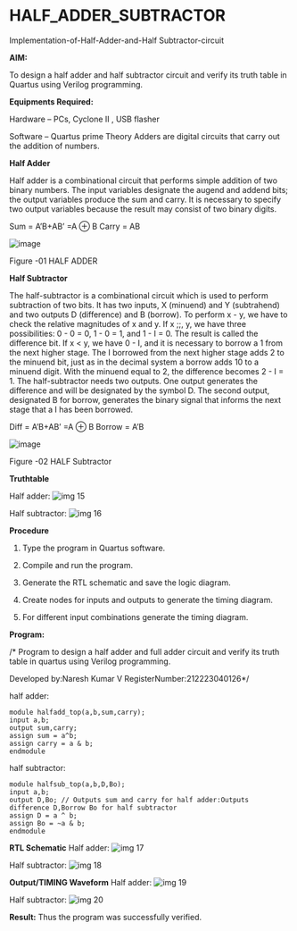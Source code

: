 # HALF_ADDER_SUBTRACTOR

Implementation-of-Half-Adder-and-Half Subtractor-circuit

**AIM:**

To design a half adder and half subtractor circuit and verify its truth table in Quartus using Verilog programming.

**Equipments Required:**

Hardware – PCs, Cyclone II , USB flasher 

Software – Quartus prime Theory Adders are digital circuits that carry out the addition of numbers.

**Half Adder**

Half adder is a combinational circuit that performs simple addition of two binary numbers. The input variables designate the augend and addend bits; the output variables produce the sum and carry. It is necessary to specify two output variables because the result may consist of two binary digits.

Sum = A’B+AB’ =A ⊕ B Carry = AB

![image](https://github.com/naavaneetha/HALF_ADDER_SUBTRACTOR/assets/154305477/bd4a0b2c-cdbc-4184-ab08-81578f121e1f)

Figure -01 HALF ADDER

**Half Subtractor**

The half-subtractor is a combinational circuit which is used to perform subtraction of two bits. It has two inputs, X (minuend) and Y (subtrahend) and two outputs D (difference) and B (borrow). To perform x - y, we have to check the relative magnitudes of x and y. If x ;;, y, we have three possibilities: 0 - 0 = 0, 1 - 0 = 1, and 1 - I = 0. The result is called the difference bit. If x < y, we have 0 - I, and it is necessary to borrow a 1 from the next higher stage. The I borrowed from the next higher stage adds 2 to the minuend bit, just as in the decimal system a borrow adds 10 to a minuend digit. With the minuend equal to 2, the difference becomes 2 - I = 1. The half-subtractor needs two outputs. One output generates the difference and will be designated by the symbol D. The second output, designated B for borrow, generates the binary signal that informs the next stage that a I has been borrowed. 

Diff = A’B+AB’ =A ⊕ B
Borrow = A’B

 ![image](https://github.com/naavaneetha/HALF_ADDER_SUBTRACTOR/assets/154305477/d76b099c-513f-4e7c-843a-e2fd028a531a)

Figure -02 HALF Subtractor

**Truthtable**

Half adder:
![img 15](https://github.com/NARESH-KUMAR-V/HALF_ADDER_SUBTRACTOR/assets/145842937/45d11a54-0804-4f81-aa5d-0aae4e2dba79)

Half subtractor:
![img 16](https://github.com/NARESH-KUMAR-V/HALF_ADDER_SUBTRACTOR/assets/145842937/10105105-04c2-46a1-b4b0-7538fbfac195)

**Procedure**

1.	Type the program in Quartus software.

2.	Compile and run the program.

3.	Generate the RTL schematic and save the logic diagram.

4.	Create nodes for inputs and outputs to generate the timing diagram.

5.	For different input combinations generate the timing diagram.


**Program:**

/* Program to design a half adder and full adder circuit and verify its truth table in quartus using Verilog programming.

Developed by:Naresh Kumar V RegisterNumber:212223040126*/

half adder:
```
module halfadd_top(a,b,sum,carry);
input a,b;
output sum,carry; 
assign sum = a^b;
assign carry = a & b;
endmodule
```
half subtractor:
```
module halfsub_top(a,b,D,Bo);
input a,b;
output D,Bo; // Outputs sum and carry for half adder:Outputs difference D,Borrow Bo for half subtractor
assign D = a ^ b;
assign Bo = ~a & b;
endmodule
```

**RTL Schematic**
Half adder:
![img 17](https://github.com/NARESH-KUMAR-V/HALF_ADDER_SUBTRACTOR/assets/145842937/5dd64107-3327-4f79-98c8-a833f72357ee)

Half subtractor:
![img 18](https://github.com/NARESH-KUMAR-V/HALF_ADDER_SUBTRACTOR/assets/145842937/dbe8bd24-1d92-48b4-8368-0b6248b486eb)


**Output/TIMING Waveform**
Half adder:
![img 19](https://github.com/NARESH-KUMAR-V/HALF_ADDER_SUBTRACTOR/assets/145842937/33eb029e-8b15-4dcb-8b50-7829899ecea4)

Half subtractor:
![img 20](https://github.com/NARESH-KUMAR-V/HALF_ADDER_SUBTRACTOR/assets/145842937/188ae379-582d-4e82-859a-1a36e71c1c22)

**Result:**
Thus the program was successfully verified.
